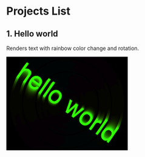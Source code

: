 # Projects List
## 1. Hello world
Renders text with rainbow color change and rotation.

![Hello world preview](hello-world/preview.png 'Hello world')